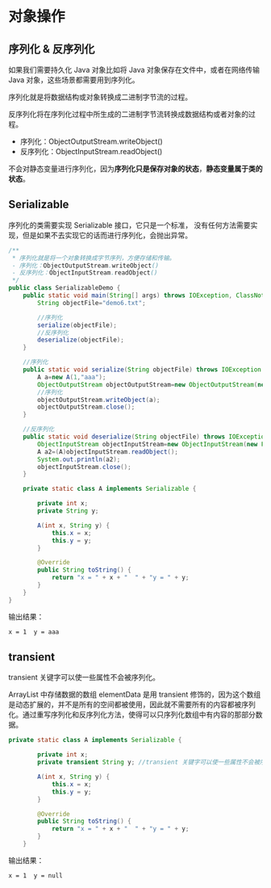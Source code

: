 # 对象操作

## 序列化 & 反序列化

如果我们需要持久化 Java 对象比如将 Java 对象保存在文件中，或者在网络传输 Java 对象，这些场景都需要用到序列化。

序列化就是将数据结构或对象转换成二进制字节流的过程。

反序列化将在序列化过程中所生成的二进制字节流转换成数据结构或者对象的过程。

- 序列化：ObjectOutputStream.writeObject()
- 反序列化：ObjectInputStream.readObject()

不会对静态变量进行序列化，因为**序列化只是保存对象的状态**，**静态变量属于类的状态**。

## Serializable

序列化的类需要实现 Serializable 接口，它只是一个标准，
没有任何方法需要实现，但是如果不去实现它的话而进行序列化，会抛出异常。

```java
/**
 * 序列化就是将一个对象转换成字节序列，方便存储和传输。
 - 序列化：ObjectOutputStream.writeObject()
 - 反序列化：ObjectInputStream.readObject()
 */
public class SerializableDemo {
    public static void main(String[] args) throws IOException, ClassNotFoundException {
        String objectFile="demo6.txt";

        //序列化
        serialize(objectFile);
        //反序列化
        deserialize(objectFile);
    }

    //序列化
    public static void serialize(String objectFile) throws IOException {
        A a=new A(1,"aaa");
        ObjectOutputStream objectOutputStream=new ObjectOutputStream(new FileOutputStream(objectFile));
        //序列化
        objectOutputStream.writeObject(a);
        objectOutputStream.close();
    }

    //反序列化
    public static void deserialize(String objectFile) throws IOException, ClassNotFoundException {
        ObjectInputStream objectInputStream=new ObjectInputStream(new FileInputStream(objectFile));
        A a2=(A)objectInputStream.readObject();
        System.out.println(a2);
        objectInputStream.close();
    }

    private static class A implements Serializable {

        private int x;
        private String y;

        A(int x, String y) {
            this.x = x;
            this.y = y;
        }

        @Override
        public String toString() {
            return "x = " + x + "  " + "y = " + y;
        }
    }
}
```
输出结果：
```html
x = 1  y = aaa
```

## transient

transient 关键字可以使一些属性不会被序列化。

ArrayList 中存储数据的数组 elementData 是用 transient 修饰的，因为这个数组是动态扩展的，并不是所有的空间都被使用，因此就不需要所有的内容都被序列化。通过重写序列化和反序列化方法，使得可以只序列化数组中有内容的那部分数据。

```java
private static class A implements Serializable {

        private int x;
        private transient String y; //transient 关键字可以使一些属性不会被序列化。

        A(int x, String y) {
            this.x = x;
            this.y = y;
        }

        @Override
        public String toString() {
            return "x = " + x + "  " + "y = " + y;
        }
    }
```
输出结果：
```html
x = 1  y = null
```